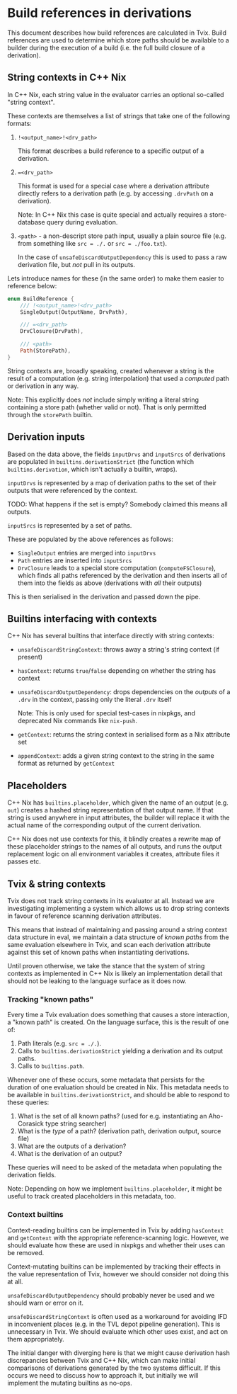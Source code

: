 Build references in derivations
===============================

This document describes how build references are calculated in Tvix. Build
references are used to determine which store paths should be available to a
builder during the execution of a build (i.e. the full build closure of a
derivation).

## String contexts in C++ Nix

In C++ Nix, each string value in the evaluator carries an optional so-called
"string context".

These contexts are themselves a list of strings that take one of the following
formats:

1. `!<output_name>!<drv_path>`

   This format describes a build reference to a specific output of a derivation.

2. `=<drv_path>`

   This format is used for a special case where a derivation attribute directly
   refers to a derivation path (e.g. by accessing `.drvPath` on a derivation).

   Note: In C++ Nix this case is quite special and actually requires a
   store-database query during evaluation.

3. `<path>` - a non-descript store path input, usually a plain source file (e.g.
   from something like `src = ./.` or `src = ./foo.txt`).

   In the case of `unsafeDiscardOutputDependency` this is used to pass a raw
   derivation file, but *not* pull in its outputs.

Lets introduce names for these (in the same order) to make them easier to
reference below:

```rust
enum BuildReference {
    /// !<output_name>!<drv_path>
    SingleOutput(OutputName, DrvPath),

    /// =<drv_path>
    DrvClosure(DrvPath),

    /// <path>
    Path(StorePath),
}
```

String contexts are, broadly speaking, created whenever a string is the result
of a computation (e.g. string interpolation) that used a *computed* path or
derivation in any way.

Note: This explicitly does *not* include simply writing a literal string
containing a store path (whether valid or not). That is only permitted through
the `storePath` builtin.

## Derivation inputs

Based on the data above, the fields `inputDrvs` and `inputSrcs` of derivations
are populated in `builtins.derivationStrict` (the function which
`builtins.derivation`, which isn't actually a builtin, wraps).

`inputDrvs` is represented by a map of derivation paths to the set of their
outputs that were referenced by the context.

TODO: What happens if the set is empty? Somebody claimed this means all outputs.

`inputSrcs` is represented by a set of paths.

These are populated by the above references as follows:

* `SingleOutput` entries are merged into `inputDrvs`
* `Path` entries are inserted into `inputSrcs`
* `DrvClosure` leads to a special store computation (`computeFSClosure`), which
  finds all paths referenced by the derivation and then inserts all of them into
  the fields as above (derivations with _all_ their outputs)

This is then serialised in the derivation and passed down the pipe.

## Builtins interfacing with contexts

C++ Nix has several builtins that interface directly with string contexts:

* `unsafeDiscardStringContext`: throws away a string's string context (if
  present)
* `hasContext`: returns `true`/`false` depending on whether the string has
  context
* `unsafeDiscardOutputDependency`: drops dependencies on the *outputs* of a
  `.drv` in the context, passing only the literal `.drv` itself

  Note: This is only used for special test-cases in nixpkgs, and deprecated Nix
  commands like `nix-push`.
* `getContext`: returns the string context in serialised form as a Nix attribute
  set
* `appendContext`: adds a given string context to the string in the same format
  as returned by `getContext`

## Placeholders

C++ Nix has `builtins.placeholder`, which given the name of an output (e.g.
`out`) creates a hashed string representation of that output name. If that
string is used anywhere in input attributes, the builder will replace it with
the actual name of the corresponding output of the current derivation.

C++ Nix does not use contexts for this, it blindly creates a rewrite map of
these placeholder strings to the names of all outputs, and runs the output
replacement logic on all environment variables it creates, attribute files it
passes etc.

## Tvix & string contexts

Tvix does not track string contexts in its evaluator at all. Instead we are
investigating implementing a system which allows us to drop string contexts in
favour of reference scanning derivation attributes.

This means that instead of maintaining and passing around a string context data
structure in eval, we maintain a data structure of *known paths* from the same
evaluation elsewhere in Tvix, and scan each derivation attribute against this
set of known paths when instantiating derivations.

Until proven otherwise, we take the stance that the system of string contexts as
implemented in C++ Nix is likely an implementation detail that should not be
leaking to the language surface as it does now.

### Tracking "known paths"

Every time a Tvix evaluation does something that causes a store interaction, a
"known path" is created. On the language surface, this is the result of one of:

1. Path literals (e.g. `src = ./.`).
2. Calls to `builtins.derivationStrict` yielding a derivation and its output
   paths.
3. Calls to `builtins.path`.

Whenever one of these occurs, some metadata that persists for the duration of
one evaluation should be created in Nix. This metadata needs to be available in
`builtins.derivationStrict`, and should be able to respond to these queries:

1. What is the set of all known paths? (used for e.g. instantiating an
   Aho-Corasick type string searcher)
2. What is the _type_ of a path? (derivation path, derivation output, source
   file)
3. What are the outputs of a derivation?
4. What is the derivation of an output?

These queries will need to be asked of the metadata when populating the
derivation fields.

Note: Depending on how we implement `builtins.placeholder`, it might be useful
to track created placeholders in this metadata, too.

### Context builtins

Context-reading builtins can be implemented in Tvix by adding `hasContext` and
`getContext` with the appropriate reference-scanning logic. However, we should
evaluate how these are used in nixpkgs and whether their uses can be removed.

Context-mutating builtins can be implemented by tracking their effects in the
value representation of Tvix, however we should consider not doing this at all.

`unsafeDiscardOutputDependency` should probably never be used and we should warn
or error on it.

`unsafeDiscardStringContext` is often used as a workaround for avoiding IFD in
inconvenient places (e.g. in the TVL depot pipeline generation). This is
unnecessary in Tvix. We should evaluate which other uses exist, and act on them
appropriately.

The initial danger with diverging here is that we might cause derivation hash
discrepancies between Tvix and C++ Nix, which can make initial comparisons of
derivations generated by the two systems difficult. If this occurs we need to
discuss how to approach it, but initially we will implement the mutating
builtins as no-ops.
